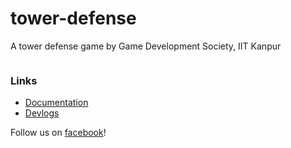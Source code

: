# tower-defense
A tower defense game by Game Development Society, IIT Kanpur

[![<gamedev-iitk>](https://circleci.com/<github>/<gamedev-iitk>/<tower-defense>.svg?style=svg)](https://app.circleci.com/pipelines/github/gamedev-iitk/tower-defense)


### Links

- [Documentation](https://gamedev-iitk.github.io/tower-defense/)
- [Devlogs](https://gamedev-iitk.github.io/blog/)

Follow us on [facebook](https://www.facebook.com/gamedev.iitk/)!

